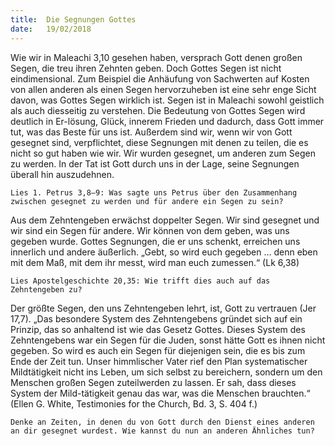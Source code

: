 ```yaml
---
title:  Die Segnungen Gottes
date:   19/02/2018
---
```


Wie wir in Maleachi 3,10 gesehen haben, versprach Gott denen großen Segen, die treu ihren Zehnten geben. Doch Gottes Segen ist nicht eindimensional. Zum Beispiel die Anhäufung von Sachwerten auf Kosten von allen anderen als einen Segen hervorzuheben ist eine sehr enge Sicht davon, was Gottes Segen wirklich ist. Segen ist in Maleachi sowohl geistlich als auch diesseitig zu verstehen. Die Bedeutung von Gottes Segen wird deutlich in Er-lösung, Glück, innerem Frieden und dadurch, dass Gott immer tut, was das Beste für uns ist. Außerdem sind wir, wenn wir von Gott gesegnet sind, verpflichtet, diese Segnungen mit denen zu teilen, die es nicht so gut haben wie wir. Wir wurden gesegnet, um anderen zum Segen zu werden. In der Tat ist Gott durch uns in der Lage, seine Segnungen überall hin auszudehnen. 

`Lies 1. Petrus 3,8–9: Was sagte uns Petrus über den Zusammenhang zwischen gesegnet zu werden und für andere ein Segen zu sein?` 

Aus dem Zehntengeben erwächst doppelter Segen. Wir sind gesegnet und wir sind ein Segen für andere. Wir können von dem geben, was uns gegeben wurde. Gottes Segnungen, die er uns schenkt, erreichen uns innerlich und andere äußerlich. „Gebt, so wird euch gegeben … denn eben mit dem Maß, mit dem ihr messt, wird man euch zumessen.“ (Lk 6,38) 

`Lies Apostelgeschichte 20,35: Wie trifft dies auch auf das Zehntengeben zu?` 

Der größte Segen, den uns Zehntengeben lehrt, ist, Gott zu vertrauen (Jer 17,7). „Das besondere System des Zehntengebens gründet sich auf ein Prinzip, das so anhaltend ist wie das Gesetz Gottes. Dieses System des Zehntengebens war ein Segen für die Juden, sonst hätte Gott es ihnen nicht gegeben. So wird es auch ein Segen für diejenigen sein, die es bis zum Ende der Zeit tun. Unser himmlischer Vater rief den Plan systematischer Mildtätigkeit nicht ins Leben, um sich selbst zu bereichern, sondern um den Menschen großen Segen zuteilwerden zu lassen. Er sah, dass dieses System der Mild-tätigkeit genau das war, was die Menschen brauchten.“ (Ellen G. White, Testimonies for the Church, Bd. 3, S. 404 f.) 

`Denke an Zeiten, in denen du von Gott durch den Dienst eines anderen an dir gesegnet wurdest. Wie kannst du nun an anderen Ähnliches tun?`